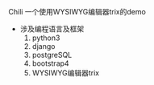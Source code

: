 Chili
一个使用WYSIWYG编辑器trix的demo

* 涉及编程语言及框架
  1. python3
  2. django
  3. postgreSQL
  4. bootstrap4
  5. WYSIWYG编辑器trix

